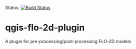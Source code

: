 Status: [![Build Status](http://jenkins.lutraconsulting.co.uk:8081/buildStatus/icon?job=FLO-2D)](http://jenkins.lutraconsulting.co.uk:8080/job/FLO-2D/)


# qgis-flo-2d-plugin
A plugin for pre-processing/post-processing FLO-2D models
 
